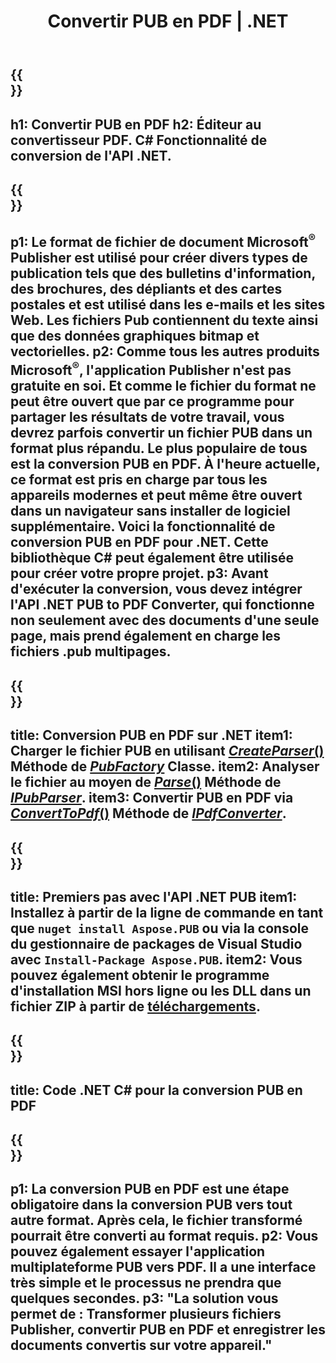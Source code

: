 ﻿---
translation: true
template: /_templates/conversion-child-net.md
title: Convertir PUB en PDF | .NET
description: Convertissez PUB en PDF à l'aide de l'API .NET sur n'importe quelle plate-forme. Fonctionnalité de conversion d'éditeur facile à intégrer dans votre solution.
url: /net/conversion/pub-to-pdf/
metakeywords: pub en pdf net, convertir pub en pdf net, pub en pdf convertisseur c#, convertir pub en pdf c#, pub en pdf c#
family: pub
platformtag: net
feature: conversion
---

{{<section banner>}}
---
h1: Convertir PUB en PDF
h2: Éditeur au convertisseur PDF. С# Fonctionnalité de conversion de l'API .NET.
---

{{<section overview>}}
---
p1: Le format de fichier de document Microsoft<sup>®</sup> Publisher est utilisé pour créer divers types de publication tels que des bulletins d'information, des brochures, des dépliants et des cartes postales et est utilisé dans les e-mails et les sites Web. Les fichiers Pub contiennent du texte ainsi que des données graphiques bitmap et vectorielles.
p2: Comme tous les autres produits Microsoft<sup>®</sup>, l'application Publisher n'est pas gratuite en soi. Et comme le fichier du format ne peut être ouvert que par ce programme pour partager les résultats de votre travail, vous devrez parfois convertir un fichier PUB dans un format plus répandu. Le plus populaire de tous est la conversion PUB en PDF. À l'heure actuelle, ce format est pris en charge par tous les appareils modernes et peut même être ouvert dans un navigateur sans installer de logiciel supplémentaire. Voici la fonctionnalité de conversion PUB en PDF pour .NET. Cette bibliothèque C# peut également être utilisée pour créer votre propre projet.
p3: Avant d'exécuter la conversion, vous devez intégrer l'API .NET PUB to PDF Converter, qui fonctionne non seulement avec des documents d'une seule page, mais prend également en charge les fichiers .pub multipages.
---

{{<section feature1>}}
---
title: Conversion PUB en PDF sur .NET
item1: Charger le fichier PUB en utilisant [*CreateParser*()](https://reference.aspose.com/pub/net/aspose.pub/pubfactory//methods/createparser/index) Méthode de [*PubFactory*](https://reference.aspose.com/pub/net/aspose.pub/pubfactory/) Classe.
item2: Analyser le fichier au moyen de [*Parse*()](https://reference.aspose.com/pub/net/aspose.pub/ipubparser//methods/parse) Méthode de [*IPubParser*](https://reference.aspose.com/pub/net/aspose.pub/ipubparser/).
item3: Convertir PUB en PDF via [*ConvertToPdf*()](https://reference.aspose.com/pub/net/aspose.pub/ipdfconverter//methods/converttopdf) Méthode de [*IPdfConverter*](https://reference.aspose.com/pub/net/aspose.pub/ipdfconverter/).
---

{{<section feature2>}}
---
title: Premiers pas avec l'API .NET PUB
item1: Installez à partir de la ligne de commande en tant que ```nuget install Aspose.PUB``` ou via la console du gestionnaire de packages de Visual Studio avec ```Install-Package Aspose.PUB```.
item2: Vous pouvez également obtenir le programme d'installation MSI hors ligne ou les DLL dans un fichier ZIP à partir de [téléchargements](https://releases.aspose.com/pub/net/).
---

{{<section codeexample>}}
---
title: Code .NET C# pour la conversion PUB en PDF
---

{{<section summary>}}
---
p1: La conversion PUB en PDF est une étape obligatoire dans la conversion PUB vers tout autre format. Après cela, le fichier transformé pourrait être converti au format requis.
p2: Vous pouvez également essayer l'application multiplateforme PUB vers PDF. Il a une interface très simple et le processus ne prendra que quelques secondes.
p3: "La solution vous permet de : Transformer plusieurs fichiers Publisher, convertir PUB en PDF et enregistrer les documents convertis sur votre appareil."
---
